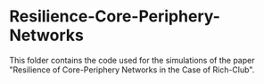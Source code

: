 # Resilience-Core-Periphery-Networks
This folder contains the code used for the simulations of the paper "Resilience of Core-Periphery Networks in the Case of Rich-Club".
